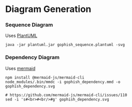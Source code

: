 # Diagram Generation

### Sequence Diagram

Uses [PlantUML](https://plantuml.com/)

```
java -jar plantuml.jar gophish_sequence.plantuml -svg
```

### Dependency Diagram

Uses [mermaid](https://mermaid-js.github.io/mermaid/#/flowchart?id=flowcharts-basic-syntax)

```
npm install @mermaid-js/mermaid-cli
node_modules/.bin/mmdc -i gophish_dependency.mmd -o gophish_dependency.svg

# https://github.com/mermaid-js/mermaid-cli/issues/110
sed -i 's#<br>#<br/>#g' gophish_dependency.svg
```
